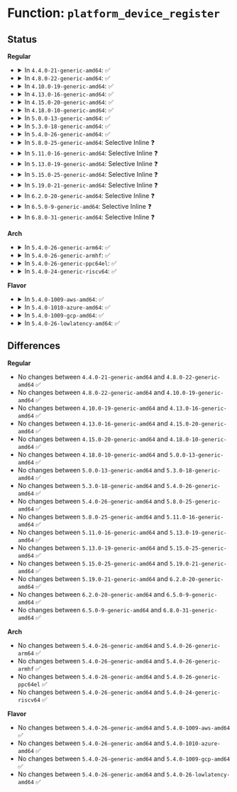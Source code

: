 # Function: <code>platform_device_register</code>

## Status
<b>Regular</b>
<ul>
<li>
<details>
<summary>In <code>4.4.0-21-generic-amd64</code>: ✅</summary>

```c
int platform_device_register(struct platform_device * pdev)
```

```json
{
  "name": "platform_device_register",
  "collision_type": "Unique Global",
  "inline_type": "No",
  "funcs": [
    {
      "addr": 18446744071584409328,
      "name": "platform_device_register",
      "external": true,
      "loc": "drivers/base/platform.c:439",
      "file": "drivers/base/platform.c",
      "inline": "seen, unknown",
      "caller_inline": [],
      "caller_func": [
        "drivers/regulator/fixed-helper.c:regulator_register_always_on",
        "drivers/base/platform.c:platform_add_devices"
      ]
    }
  ],
  "symbols": [
    {
      "addr": 18446744071584409328,
      "name": "platform_device_register",
      "section": ".text",
      "bind": "STB_GLOBAL",
      "size": 41
    }
  ]
}
```
</details>
</li>
<li>
<details>
<summary>In <code>4.8.0-22-generic-amd64</code>: ✅</summary>

```c
int platform_device_register(struct platform_device * pdev)
```

```json
{
  "name": "platform_device_register",
  "collision_type": "Unique Global",
  "inline_type": "No",
  "funcs": [
    {
      "addr": 18446744071584744672,
      "name": "platform_device_register",
      "external": true,
      "loc": "drivers/base/platform.c:459",
      "file": "drivers/base/platform.c",
      "inline": "seen, unknown",
      "caller_inline": [],
      "caller_func": [
        "drivers/regulator/fixed-helper.c:regulator_register_always_on",
        "drivers/base/platform.c:platform_add_devices"
      ]
    }
  ],
  "symbols": [
    {
      "addr": 18446744071584744672,
      "name": "platform_device_register",
      "section": ".text",
      "bind": "STB_GLOBAL",
      "size": 41
    }
  ]
}
```
</details>
</li>
<li>
<details>
<summary>In <code>4.10.0-19-generic-amd64</code>: ✅</summary>

```c
int platform_device_register(struct platform_device * pdev)
```

```json
{
  "name": "platform_device_register",
  "collision_type": "Unique Global",
  "inline_type": "No",
  "funcs": [
    {
      "addr": 18446744071584934688,
      "name": "platform_device_register",
      "external": true,
      "loc": "drivers/base/platform.c:473",
      "file": "drivers/base/platform.c",
      "inline": "seen, unknown",
      "caller_inline": [],
      "caller_func": [
        "drivers/regulator/fixed-helper.c:regulator_register_always_on",
        "drivers/base/platform.c:platform_add_devices"
      ]
    }
  ],
  "symbols": [
    {
      "addr": 18446744071584934688,
      "name": "platform_device_register",
      "section": ".text",
      "bind": "STB_GLOBAL",
      "size": 41
    }
  ]
}
```
</details>
</li>
<li>
<details>
<summary>In <code>4.13.0-16-generic-amd64</code>: ✅</summary>

```c
int platform_device_register(struct platform_device * pdev)
```

```json
{
  "name": "platform_device_register",
  "collision_type": "Unique Global",
  "inline_type": "No",
  "funcs": [
    {
      "addr": 18446744071585019264,
      "name": "platform_device_register",
      "external": true,
      "loc": "drivers/base/platform.c:473",
      "file": "drivers/base/platform.c",
      "inline": "seen, unknown",
      "caller_inline": [],
      "caller_func": [
        "drivers/regulator/fixed-helper.c:regulator_register_always_on",
        "drivers/base/platform.c:platform_add_devices"
      ]
    }
  ],
  "symbols": [
    {
      "addr": 18446744071585019264,
      "name": "platform_device_register",
      "section": ".text",
      "bind": "STB_GLOBAL",
      "size": 41
    }
  ]
}
```
</details>
</li>
<li>
<details>
<summary>In <code>4.15.0-20-generic-amd64</code>: ✅</summary>

```c
int platform_device_register(struct platform_device * pdev)
```

```json
{
  "name": "platform_device_register",
  "collision_type": "Unique Global",
  "inline_type": "No",
  "funcs": [
    {
      "addr": 18446744071585441584,
      "name": "platform_device_register",
      "external": true,
      "loc": "drivers/base/platform.c:473",
      "file": "drivers/base/platform.c",
      "inline": "seen, unknown",
      "caller_inline": [],
      "caller_func": [
        "drivers/regulator/fixed-helper.c:regulator_register_always_on",
        "drivers/base/platform.c:platform_add_devices"
      ]
    }
  ],
  "symbols": [
    {
      "addr": 18446744071585441584,
      "name": "platform_device_register",
      "section": ".text",
      "bind": "STB_GLOBAL",
      "size": 41
    }
  ]
}
```
</details>
</li>
<li>
<details>
<summary>In <code>4.18.0-10-generic-amd64</code>: ✅</summary>

```c
int platform_device_register(struct platform_device * pdev)
```

```json
{
  "name": "platform_device_register",
  "collision_type": "Unique Global",
  "inline_type": "No",
  "funcs": [
    {
      "addr": 18446744071585684640,
      "name": "platform_device_register",
      "external": true,
      "loc": "drivers/base/platform.c:472",
      "file": "drivers/base/platform.c",
      "inline": "seen, unknown",
      "caller_inline": [],
      "caller_func": [
        "arch/x86/kernel/rtc.c:add_rtc_cmos",
        "drivers/regulator/fixed-helper.c:regulator_register_always_on",
        "drivers/base/platform.c:platform_add_devices"
      ]
    }
  ],
  "symbols": [
    {
      "addr": 18446744071585684640,
      "name": "platform_device_register",
      "section": ".text",
      "bind": "STB_GLOBAL",
      "size": 41
    }
  ]
}
```
</details>
</li>
<li>
<details>
<summary>In <code>5.0.0-13-generic-amd64</code>: ✅</summary>

```c
int platform_device_register(struct platform_device * pdev)
```

```json
{
  "name": "platform_device_register",
  "collision_type": "Unique Global",
  "inline_type": "No",
  "funcs": [
    {
      "addr": 18446744071585814848,
      "name": "platform_device_register",
      "external": true,
      "loc": "drivers/base/platform.c:472",
      "file": "drivers/base/platform.c",
      "inline": "seen, unknown",
      "caller_inline": [],
      "caller_func": [
        "arch/x86/kernel/rtc.c:add_rtc_cmos",
        "drivers/regulator/fixed-helper.c:regulator_register_always_on",
        "drivers/base/platform.c:platform_add_devices",
        "drivers/eisa/virtual_root.c:virtual_eisa_root_init"
      ]
    }
  ],
  "symbols": [
    {
      "addr": 18446744071585814848,
      "name": "platform_device_register",
      "section": ".text",
      "bind": "STB_GLOBAL",
      "size": 41
    }
  ]
}
```
</details>
</li>
<li>
<details>
<summary>In <code>5.3.0-18-generic-amd64</code>: ✅</summary>

```c
int platform_device_register(struct platform_device * pdev)
```

```json
{
  "name": "platform_device_register",
  "collision_type": "Unique Global",
  "inline_type": "No",
  "funcs": [
    {
      "addr": 18446744071586048272,
      "name": "platform_device_register",
      "external": true,
      "loc": "drivers/base/platform.c:512",
      "file": "drivers/base/platform.c",
      "inline": "seen, unknown",
      "caller_inline": [],
      "caller_func": [
        "arch/x86/kernel/rtc.c:add_rtc_cmos",
        "drivers/regulator/fixed-helper.c:regulator_register_always_on",
        "drivers/base/platform.c:platform_add_devices",
        "drivers/eisa/virtual_root.c:virtual_eisa_root_init",
        "drivers/platform/x86/intel_pmc_core_pltdrv.c:pmc_core_platform_init"
      ]
    }
  ],
  "symbols": [
    {
      "addr": 18446744071586048272,
      "name": "platform_device_register",
      "section": ".text",
      "bind": "STB_GLOBAL",
      "size": 43
    }
  ]
}
```
</details>
</li>
<li>
<details>
<summary>In <code>5.4.0-26-generic-amd64</code>: ✅</summary>

```c
int platform_device_register(struct platform_device * pdev)
```

```json
{
  "name": "platform_device_register",
  "collision_type": "Unique Global",
  "inline_type": "No",
  "funcs": [
    {
      "addr": 18446744071586193584,
      "name": "platform_device_register",
      "external": true,
      "loc": "drivers/base/platform.c:590",
      "file": "drivers/base/platform.c",
      "inline": "seen, unknown",
      "caller_inline": [],
      "caller_func": [
        "arch/x86/kernel/rtc.c:add_rtc_cmos",
        "drivers/regulator/fixed-helper.c:regulator_register_always_on",
        "drivers/base/platform.c:platform_add_devices",
        "drivers/eisa/virtual_root.c:virtual_eisa_root_init",
        "drivers/platform/x86/intel_pmc_core_pltdrv.c:pmc_core_platform_init"
      ]
    }
  ],
  "symbols": [
    {
      "addr": 18446744071586193584,
      "name": "platform_device_register",
      "section": ".text",
      "bind": "STB_GLOBAL",
      "size": 111
    }
  ]
}
```
</details>
</li>
<li>
<details>
<summary>In <code>5.8.0-25-generic-amd64</code>: Selective Inline ❓</summary>

```c
int platform_device_register(struct platform_device * pdev)
```

```json
{
  "name": "platform_device_register",
  "collision_type": "Unique Global",
  "inline_type": "Selective",
  "funcs": [
    {
      "addr": 18446744071586956553,
      "name": "platform_device_register",
      "external": true,
      "loc": "drivers/base/platform.c:651",
      "file": "drivers/base/platform.c",
      "inline": "not declared, inlined",
      "caller_inline": [
        "drivers/base/platform.c:platform_add_devices"
      ],
      "caller_func": [
        "arch/x86/kernel/rtc.c:add_rtc_cmos",
        "drivers/regulator/fixed-helper.c:regulator_register_always_on",
        "drivers/eisa/virtual_root.c:virtual_eisa_root_init",
        "drivers/platform/x86/intel_pmc_core_pltdrv.c:pmc_core_platform_init"
      ]
    }
  ],
  "symbols": [
    {
      "addr": 18446744071586954288,
      "name": "platform_device_register",
      "section": ".text",
      "bind": "STB_GLOBAL",
      "size": 131
    }
  ]
}
```
</details>
</li>
<li>
<details>
<summary>In <code>5.11.0-16-generic-amd64</code>: Selective Inline ❓</summary>

```c
int platform_device_register(struct platform_device * pdev)
```

```json
{
  "name": "platform_device_register",
  "collision_type": "Unique Global",
  "inline_type": "Selective",
  "funcs": [
    {
      "addr": 18446744071587041593,
      "name": "platform_device_register",
      "external": true,
      "loc": "drivers/base/platform.c:803",
      "file": "drivers/base/platform.c",
      "inline": "not declared, inlined",
      "caller_inline": [
        "drivers/base/platform.c:platform_add_devices"
      ],
      "caller_func": [
        "arch/x86/kernel/rtc.c:add_rtc_cmos",
        "drivers/regulator/fixed-helper.c:regulator_register_always_on",
        "drivers/eisa/virtual_root.c:virtual_eisa_root_init",
        "drivers/platform/x86/intel_pmc_core_pltdrv.c:pmc_core_platform_init"
      ]
    }
  ],
  "symbols": [
    {
      "addr": 18446744071587039360,
      "name": "platform_device_register",
      "section": ".text",
      "bind": "STB_GLOBAL",
      "size": 131
    }
  ]
}
```
</details>
</li>
<li>
<details>
<summary>In <code>5.13.0-19-generic-amd64</code>: Selective Inline ❓</summary>

```c
int platform_device_register(struct platform_device * pdev)
```

```json
{
  "name": "platform_device_register",
  "collision_type": "Unique Global",
  "inline_type": "Selective",
  "funcs": [
    {
      "addr": 18446744071586925399,
      "name": "platform_device_register",
      "external": true,
      "loc": "drivers/base/platform.c:802",
      "file": "drivers/base/platform.c",
      "inline": "not declared, inlined",
      "caller_inline": [
        "drivers/base/platform.c:platform_add_devices"
      ],
      "caller_func": [
        "arch/x86/kernel/rtc.c:add_rtc_cmos",
        "drivers/regulator/fixed-helper.c:regulator_register_always_on",
        "drivers/eisa/virtual_root.c:virtual_eisa_root_init",
        "drivers/platform/x86/intel_pmc_core_pltdrv.c:pmc_core_platform_init"
      ]
    }
  ],
  "symbols": [
    {
      "addr": 18446744071586923168,
      "name": "platform_device_register",
      "section": ".text",
      "bind": "STB_GLOBAL",
      "size": 131
    }
  ]
}
```
</details>
</li>
<li>
<details>
<summary>In <code>5.15.0-25-generic-amd64</code>: Selective Inline ❓</summary>

```c
int platform_device_register(struct platform_device * pdev)
```

```json
{
  "name": "platform_device_register",
  "collision_type": "Unique Global",
  "inline_type": "Selective",
  "funcs": [
    {
      "addr": 18446744071587488039,
      "name": "platform_device_register",
      "external": true,
      "loc": "drivers/base/platform.c:766",
      "file": "drivers/base/platform.c",
      "inline": "not declared, inlined",
      "caller_inline": [
        "drivers/base/platform.c:platform_add_devices"
      ],
      "caller_func": [
        "arch/x86/kernel/rtc.c:add_rtc_cmos",
        "drivers/regulator/fixed-helper.c:regulator_register_always_on",
        "drivers/eisa/virtual_root.c:virtual_eisa_root_init",
        "drivers/platform/x86/intel/pmc/pltdrv.c:pmc_core_platform_init"
      ]
    }
  ],
  "symbols": [
    {
      "addr": 18446744071587486672,
      "name": "platform_device_register",
      "section": ".text",
      "bind": "STB_GLOBAL",
      "size": 131
    }
  ]
}
```
</details>
</li>
<li>
<details>
<summary>In <code>5.19.0-21-generic-amd64</code>: Selective Inline ❓</summary>

```c
int platform_device_register(struct platform_device * pdev)
```

```json
{
  "name": "platform_device_register",
  "collision_type": "Unique Global",
  "inline_type": "Selective",
  "funcs": [
    {
      "addr": 18446744071588810530,
      "name": "platform_device_register",
      "external": true,
      "loc": "drivers/base/platform.c:775",
      "file": "drivers/base/platform.c",
      "inline": "not declared, inlined",
      "caller_inline": [
        "drivers/base/platform.c:platform_add_devices"
      ],
      "caller_func": [
        "arch/x86/kernel/rtc.c:add_rtc_cmos",
        "arch/x86/kernel/sev.c:snp_init_platform_device",
        "drivers/regulator/fixed-helper.c:regulator_register_always_on",
        "drivers/eisa/virtual_root.c:virtual_eisa_root_init",
        "drivers/platform/x86/intel/pmc/pltdrv.c:pmc_core_platform_init"
      ]
    }
  ],
  "symbols": [
    {
      "addr": 18446744071588808864,
      "name": "platform_device_register",
      "section": ".text",
      "bind": "STB_GLOBAL",
      "size": 134
    }
  ]
}
```
</details>
</li>
<li>
<details>
<summary>In <code>6.2.0-20-generic-amd64</code>: Selective Inline ❓</summary>

```c
int platform_device_register(struct platform_device * pdev)
```

```json
{
  "name": "platform_device_register",
  "collision_type": "Unique Global",
  "inline_type": "Selective",
  "funcs": [
    {
      "addr": 18446744071590308562,
      "name": "platform_device_register",
      "external": true,
      "loc": "drivers/base/platform.c:775",
      "file": "drivers/base/platform.c",
      "inline": "not declared, inlined",
      "caller_inline": [
        "drivers/base/platform.c:platform_add_devices"
      ],
      "caller_func": [
        "arch/x86/kernel/rtc.c:add_rtc_cmos",
        "arch/x86/kernel/sev.c:snp_init_platform_device",
        "drivers/regulator/fixed-helper.c:regulator_register_always_on",
        "drivers/eisa/virtual_root.c:virtual_eisa_root_init",
        "drivers/platform/x86/intel/pmc/pltdrv.c:pmc_core_platform_init"
      ]
    }
  ],
  "symbols": [
    {
      "addr": 18446744071590306752,
      "name": "platform_device_register",
      "section": ".text",
      "bind": "STB_GLOBAL",
      "size": 134
    }
  ]
}
```
</details>
</li>
<li>
<details>
<summary>In <code>6.5.0-9-generic-amd64</code>: Selective Inline ❓</summary>

```c
int platform_device_register(struct platform_device * pdev)
```

```json
{
  "name": "platform_device_register",
  "collision_type": "Unique Global",
  "inline_type": "Selective",
  "funcs": [
    {
      "addr": 18446744071590629058,
      "name": "platform_device_register",
      "external": true,
      "loc": "drivers/base/platform.c:775",
      "file": "drivers/base/platform.c",
      "inline": "not declared, inlined",
      "caller_inline": [
        "drivers/base/platform.c:platform_add_devices"
      ],
      "caller_func": [
        "arch/x86/kernel/rtc.c:add_rtc_cmos",
        "arch/x86/kernel/sev.c:snp_init_platform_device",
        "drivers/regulator/fixed-helper.c:regulator_register_always_on",
        "drivers/eisa/virtual_root.c:virtual_eisa_root_init",
        "drivers/platform/x86/intel/pmc/pltdrv.c:pmc_core_platform_init"
      ]
    }
  ],
  "symbols": [
    {
      "addr": 18446744071590627200,
      "name": "platform_device_register",
      "section": ".text",
      "bind": "STB_GLOBAL",
      "size": 134
    }
  ]
}
```
</details>
</li>
<li>
<details>
<summary>In <code>6.8.0-31-generic-amd64</code>: Selective Inline ❓</summary>

```c
int platform_device_register(struct platform_device * pdev)
```

```json
{
  "name": "platform_device_register",
  "collision_type": "Unique Global",
  "inline_type": "Selective",
  "funcs": [
    {
      "addr": 18446744071590988290,
      "name": "platform_device_register",
      "external": true,
      "loc": "drivers/base/platform.c:775",
      "file": "drivers/base/platform.c",
      "inline": "not declared, inlined",
      "caller_inline": [
        "drivers/base/platform.c:platform_add_devices"
      ],
      "caller_func": [
        "arch/x86/kernel/rtc.c:add_rtc_cmos",
        "arch/x86/kernel/sev.c:snp_init_platform_device",
        "drivers/regulator/fixed-helper.c:regulator_register_always_on",
        "drivers/eisa/virtual_root.c:virtual_eisa_root_init"
      ]
    }
  ],
  "symbols": [
    {
      "addr": 18446744071590986432,
      "name": "platform_device_register",
      "section": ".text",
      "bind": "STB_GLOBAL",
      "size": 134
    }
  ]
}
```
</details>
</li>
</ul>
<b>Arch</b>
<ul>
<li>
<details>
<summary>In <code>5.4.0-26-generic-arm64</code>: ✅</summary>

```c
int platform_device_register(struct platform_device * pdev)
```

```json
{
  "name": "platform_device_register",
  "collision_type": "Unique Global",
  "inline_type": "No",
  "funcs": [
    {
      "addr": 18446603336498992648,
      "name": "platform_device_register",
      "external": true,
      "loc": "drivers/base/platform.c:590",
      "file": "drivers/base/platform.c",
      "inline": "seen, unknown",
      "caller_inline": [],
      "caller_func": [
        "drivers/regulator/fixed-helper.c:regulator_register_always_on",
        "drivers/base/platform.c:platform_add_devices",
        "drivers/rtc/rtc-efi-platform.c:rtc_init"
      ]
    }
  ],
  "symbols": [
    {
      "addr": 18446603336498992648,
      "name": "platform_device_register",
      "section": ".text",
      "bind": "STB_GLOBAL",
      "size": 112
    }
  ]
}
```
</details>
</li>
<li>
<details>
<summary>In <code>5.4.0-26-generic-armhf</code>: ✅</summary>

```c
int platform_device_register(struct platform_device * pdev)
```

```json
{
  "name": "platform_device_register",
  "collision_type": "Unique Global",
  "inline_type": "No",
  "funcs": [
    {
      "addr": 3231560920,
      "name": "platform_device_register",
      "external": true,
      "loc": "drivers/base/platform.c:590",
      "file": "drivers/base/platform.c",
      "inline": "seen, unknown",
      "caller_inline": [],
      "caller_func": [
        "arch/arm/mach-exynos/exynos.c:exynos_dt_machine_init",
        "arch/arm/mach-highbank/highbank.c:highbank_init",
        "arch/arm/mach-mvebu/pmsu.c:mvebu_v7_cpu_pm_init",
        "arch/arm/mach-omap2/devices.c:omap_init_vout",
        "arch/arm/mach-omap2/fb.c:omap_init_fb",
        "arch/arm/mach-omap2/pdata-quirks.c:omap3_pandora_legacy_init",
        "arch/arm/mach-omap2/pdata-quirks.c:omap3_logicpd_torpedo_init",
        "arch/arm/mach-omap2/pdata-quirks.c:omap3_logicpd_torpedo_init",
        "arch/arm/mach-omap2/pdata-quirks.c:omap3_igep0020_rev_f_legacy_init",
        "arch/arm/mach-omap2/pdata-quirks.c:omap3_igep0020_rev_f_legacy_init",
        "arch/arm/mach-tegra/board-paz00.c:tegra_paz00_wifikill_init",
        "drivers/gpio/gpio-omap.c:omap_gpio_probe",
        "drivers/regulator/fixed-helper.c:regulator_register_always_on",
        "drivers/base/platform.c:platform_add_devices",
        "drivers/mfd/sm501.c:sm501_register_device",
        "drivers/rtc/rtc-efi-platform.c:rtc_init"
      ]
    }
  ],
  "symbols": [
    {
      "addr": 3231560920,
      "name": "platform_device_register",
      "section": ".text",
      "bind": "STB_GLOBAL",
      "size": 108
    }
  ]
}
```
</details>
</li>
<li>
<details>
<summary>In <code>5.4.0-26-generic-ppc64el</code>: ✅</summary>

```c
int platform_device_register(struct platform_device * pdev)
```

```json
{
  "name": "platform_device_register",
  "collision_type": "Unique Global",
  "inline_type": "No",
  "funcs": [
    {
      "addr": 13835058055292147584,
      "name": "platform_device_register",
      "external": true,
      "loc": "drivers/base/platform.c:590",
      "file": "drivers/base/platform.c",
      "inline": "seen, unknown",
      "caller_inline": [],
      "caller_func": [
        "arch/powerpc/kernel/legacy_serial.c:serial_dev_init",
        "drivers/regulator/fixed-helper.c:regulator_register_always_on",
        "drivers/base/platform.c:platform_add_devices"
      ]
    }
  ],
  "symbols": [
    {
      "addr": 13835058055292147584,
      "name": "platform_device_register",
      "section": ".text",
      "bind": "STB_GLOBAL",
      "size": 160
    }
  ]
}
```
</details>
</li>
<li>
<details>
<summary>In <code>5.4.0-24-generic-riscv64</code>: ✅</summary>

```c
int platform_device_register(struct platform_device * pdev)
```

```json
{
  "name": "platform_device_register",
  "collision_type": "Unique Global",
  "inline_type": "No",
  "funcs": [
    {
      "addr": 18446743936276367246,
      "name": "platform_device_register",
      "external": true,
      "loc": "drivers/base/platform.c:590",
      "file": "drivers/base/platform.c",
      "inline": "seen, unknown",
      "caller_inline": [],
      "caller_func": [
        "drivers/regulator/fixed-helper.c:regulator_register_always_on",
        "drivers/base/platform.c:platform_add_devices"
      ]
    }
  ],
  "symbols": [
    {
      "addr": 18446743936276367246,
      "name": "platform_device_register",
      "section": ".text",
      "bind": "STB_GLOBAL",
      "size": 110
    }
  ]
}
```
</details>
</li>
</ul>
<b>Flavor</b>
<ul>
<li>
<details>
<summary>In <code>5.4.0-1009-aws-amd64</code>: ✅</summary>

```c
int platform_device_register(struct platform_device * pdev)
```

```json
{
  "name": "platform_device_register",
  "collision_type": "Unique Global",
  "inline_type": "No",
  "funcs": [
    {
      "addr": 18446744071585953792,
      "name": "platform_device_register",
      "external": true,
      "loc": "drivers/base/platform.c:590",
      "file": "drivers/base/platform.c",
      "inline": "seen, unknown",
      "caller_inline": [],
      "caller_func": [
        "arch/x86/kernel/rtc.c:add_rtc_cmos",
        "drivers/regulator/fixed-helper.c:regulator_register_always_on",
        "drivers/base/platform.c:platform_add_devices",
        "drivers/eisa/virtual_root.c:virtual_eisa_root_init",
        "drivers/platform/x86/intel_pmc_core_pltdrv.c:pmc_core_platform_init"
      ]
    }
  ],
  "symbols": [
    {
      "addr": 18446744071585953792,
      "name": "platform_device_register",
      "section": ".text",
      "bind": "STB_GLOBAL",
      "size": 111
    }
  ]
}
```
</details>
</li>
<li>
<details>
<summary>In <code>5.4.0-1010-azure-amd64</code>: ✅</summary>

```c
int platform_device_register(struct platform_device * pdev)
```

```json
{
  "name": "platform_device_register",
  "collision_type": "Unique Global",
  "inline_type": "No",
  "funcs": [
    {
      "addr": 18446744071585803008,
      "name": "platform_device_register",
      "external": true,
      "loc": "drivers/base/platform.c:590",
      "file": "drivers/base/platform.c",
      "inline": "seen, unknown",
      "caller_inline": [],
      "caller_func": [
        "arch/x86/kernel/rtc.c:add_rtc_cmos",
        "drivers/regulator/fixed-helper.c:regulator_register_always_on",
        "drivers/base/platform.c:platform_add_devices",
        "drivers/eisa/virtual_root.c:virtual_eisa_root_init",
        "drivers/platform/x86/intel_pmc_core_pltdrv.c:pmc_core_platform_init"
      ]
    }
  ],
  "symbols": [
    {
      "addr": 18446744071585803008,
      "name": "platform_device_register",
      "section": ".text",
      "bind": "STB_GLOBAL",
      "size": 111
    }
  ]
}
```
</details>
</li>
<li>
<details>
<summary>In <code>5.4.0-1009-gcp-amd64</code>: ✅</summary>

```c
int platform_device_register(struct platform_device * pdev)
```

```json
{
  "name": "platform_device_register",
  "collision_type": "Unique Global",
  "inline_type": "No",
  "funcs": [
    {
      "addr": 18446744071586143600,
      "name": "platform_device_register",
      "external": true,
      "loc": "drivers/base/platform.c:590",
      "file": "drivers/base/platform.c",
      "inline": "seen, unknown",
      "caller_inline": [],
      "caller_func": [
        "arch/x86/kernel/rtc.c:add_rtc_cmos",
        "drivers/regulator/fixed-helper.c:regulator_register_always_on",
        "drivers/base/platform.c:platform_add_devices",
        "drivers/eisa/virtual_root.c:virtual_eisa_root_init",
        "drivers/platform/x86/intel_pmc_core_pltdrv.c:pmc_core_platform_init"
      ]
    }
  ],
  "symbols": [
    {
      "addr": 18446744071586143600,
      "name": "platform_device_register",
      "section": ".text",
      "bind": "STB_GLOBAL",
      "size": 111
    }
  ]
}
```
</details>
</li>
<li>
<details>
<summary>In <code>5.4.0-26-lowlatency-amd64</code>: ✅</summary>

```c
int platform_device_register(struct platform_device * pdev)
```

```json
{
  "name": "platform_device_register",
  "collision_type": "Unique Global",
  "inline_type": "No",
  "funcs": [
    {
      "addr": 18446744071586252288,
      "name": "platform_device_register",
      "external": true,
      "loc": "drivers/base/platform.c:590",
      "file": "drivers/base/platform.c",
      "inline": "seen, unknown",
      "caller_inline": [],
      "caller_func": [
        "arch/x86/kernel/rtc.c:add_rtc_cmos",
        "drivers/regulator/fixed-helper.c:regulator_register_always_on",
        "drivers/base/platform.c:platform_add_devices",
        "drivers/eisa/virtual_root.c:virtual_eisa_root_init",
        "drivers/platform/x86/intel_pmc_core_pltdrv.c:pmc_core_platform_init"
      ]
    }
  ],
  "symbols": [
    {
      "addr": 18446744071586252288,
      "name": "platform_device_register",
      "section": ".text",
      "bind": "STB_GLOBAL",
      "size": 111
    }
  ]
}
```
</details>
</li>
</ul>

## Differences
<b>Regular</b>
<ul>
<li>
No changes between <code>4.4.0-21-generic-amd64</code> and <code>4.8.0-22-generic-amd64</code> ✅
</li>
<li>
No changes between <code>4.8.0-22-generic-amd64</code> and <code>4.10.0-19-generic-amd64</code> ✅
</li>
<li>
No changes between <code>4.10.0-19-generic-amd64</code> and <code>4.13.0-16-generic-amd64</code> ✅
</li>
<li>
No changes between <code>4.13.0-16-generic-amd64</code> and <code>4.15.0-20-generic-amd64</code> ✅
</li>
<li>
No changes between <code>4.15.0-20-generic-amd64</code> and <code>4.18.0-10-generic-amd64</code> ✅
</li>
<li>
No changes between <code>4.18.0-10-generic-amd64</code> and <code>5.0.0-13-generic-amd64</code> ✅
</li>
<li>
No changes between <code>5.0.0-13-generic-amd64</code> and <code>5.3.0-18-generic-amd64</code> ✅
</li>
<li>
No changes between <code>5.3.0-18-generic-amd64</code> and <code>5.4.0-26-generic-amd64</code> ✅
</li>
<li>
No changes between <code>5.4.0-26-generic-amd64</code> and <code>5.8.0-25-generic-amd64</code> ✅
</li>
<li>
No changes between <code>5.8.0-25-generic-amd64</code> and <code>5.11.0-16-generic-amd64</code> ✅
</li>
<li>
No changes between <code>5.11.0-16-generic-amd64</code> and <code>5.13.0-19-generic-amd64</code> ✅
</li>
<li>
No changes between <code>5.13.0-19-generic-amd64</code> and <code>5.15.0-25-generic-amd64</code> ✅
</li>
<li>
No changes between <code>5.15.0-25-generic-amd64</code> and <code>5.19.0-21-generic-amd64</code> ✅
</li>
<li>
No changes between <code>5.19.0-21-generic-amd64</code> and <code>6.2.0-20-generic-amd64</code> ✅
</li>
<li>
No changes between <code>6.2.0-20-generic-amd64</code> and <code>6.5.0-9-generic-amd64</code> ✅
</li>
<li>
No changes between <code>6.5.0-9-generic-amd64</code> and <code>6.8.0-31-generic-amd64</code> ✅
</li>
</ul>
<b>Arch</b>
<ul>
<li>
No changes between <code>5.4.0-26-generic-amd64</code> and <code>5.4.0-26-generic-arm64</code> ✅
</li>
<li>
No changes between <code>5.4.0-26-generic-amd64</code> and <code>5.4.0-26-generic-armhf</code> ✅
</li>
<li>
No changes between <code>5.4.0-26-generic-amd64</code> and <code>5.4.0-26-generic-ppc64el</code> ✅
</li>
<li>
No changes between <code>5.4.0-26-generic-amd64</code> and <code>5.4.0-24-generic-riscv64</code> ✅
</li>
</ul>
<b>Flavor</b>
<ul>
<li>
No changes between <code>5.4.0-26-generic-amd64</code> and <code>5.4.0-1009-aws-amd64</code> ✅
</li>
<li>
No changes between <code>5.4.0-26-generic-amd64</code> and <code>5.4.0-1010-azure-amd64</code> ✅
</li>
<li>
No changes between <code>5.4.0-26-generic-amd64</code> and <code>5.4.0-1009-gcp-amd64</code> ✅
</li>
<li>
No changes between <code>5.4.0-26-generic-amd64</code> and <code>5.4.0-26-lowlatency-amd64</code> ✅
</li>
</ul>
